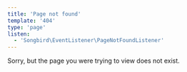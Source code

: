 ```yaml
---
title: 'Page not found'
template: '404'
type: 'page'
listen:
  - 'Songbird\EventListener\PageNotFoundListener'
---
```


Sorry, but the page you were trying to view does not exist.